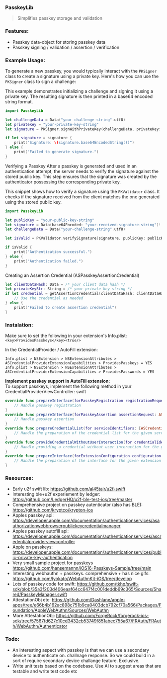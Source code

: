 ### PasskeyLib

> Simplifies passkey storage and validation

### Features: 
- Passkey data-object for storing passkey data
- Passkey signing / validation / assertion / verification

### Example Usage:

To generate a new passkey, you would typically interact with the `PKSigner` class to create a signature using a private key. Here's how you can use the `PKSigner` class to sign a challenge:

This example demonstrates initializing a challenge and signing it using a private key. The resulting signature is then printed in a base64 encoded string format. 

```swift
import PasskeyLib

let challengeData = Data("your-challenge-string".utf8)
let privateKey = "your-private-key-string"
let signature = PKSigner.signWithPrivateKey(challengeData, privateKey: privateKey)

if let signature = signature {
    print("Signature: \(signature.base64EncodedString())")
} else {
    print("Failed to generate signature.")
}
``` 

Verifying a Passkey After a passkey is generated and used in an authentication attempt, the server needs to verify the signature against the stored public key. This step ensures that the signature was created by the authenticator possessing the corresponding private key. 

This snippet shows how to verify a signature using the `PKValidator` class. It checks if the signature received from the client matches the one generated using the stored public key. 

```swift 
import PasskeyLib

let publicKey = "your-public-key-string"
let signature = Data(base64Encoded: "your-received-signature-string")!
let challengeData = Data("your-challenge-string".utf8)

let isValid = PKValidator.verifySignature(signature, publicKey: publicKey, challenge: challengeData)

if isValid {
    print("Authentication successful.")
} else {
    print("Authentication failed.")
}
``` 

Creating an Assertion Credential (ASPasskeyAssertionCredential)

```swift
let clientDataHash: Data = /* your client data hash */
let privateKeyStr: String = /* your private key string */
if let credential = getAssertionCredential(clientDataHash: clientDataHash, privateKeyStr: privateKeyStr) {
    // Use the credential as needed
} else {
    print("Failed to create assertion credential")
}
```

### Instalation:

Make sure to set the following in your extension's Info.plist:
`<key>ProvidesPasskeys</key><true/>`

In the CredentialProvider / AutoFill extension:

`Info.plist > NSExtension > NSExtensionAttributes > ASCredentialProviderExtensionCapabilities > ProvidesPasskeys = YES`  
`Info.plist > NSExtension > NSExtensionAttributes > ASCredentialProviderExtensionCapabilities > ProvidesPasswords = YES`

**Implement passkey support in AutoFill extension:**  
To support passkeys, implement the following method in your CredentialProviderViewController:
swift

```swift
override func prepareInterface(forPasskeyRegistration registrationRequest: ASCredentialRequest) {
    // Handle passkey registration
}
override func prepareInterface(forPasskeyAssertion assertionRequest: ASCredentialRequest) {
    // Handle passkey assertion
}
override func prepareCredentialList(for serviceIdentifiers: [ASCredentialServiceIdentifier]) {
    // Handle the preparation of the credential list for the given service identifiers
}
override func provideCredentialWithoutUserInteraction(for credentialIdentity: ASPasswordCredentialIdentity) {
    // Handle providing a credential without user interaction for the given credential identity
}
override func prepareInterface(forExtensionConfiguration configuration: ASCredentialProviderExtensionConfiguration) {
    // Handle the preparation of the interface for the given extension configuration
}
```

### Resources: 
- Early u2f swift lib: https://github.com/al45tair/u2f-swift
- Interesting ble+u2f experiement by ledger: https://github.com/LedgerHQ/u2f-ble-test-ios/tree/master
- Comprehensive project on passkey autenticator (also has BLE): https://github.com/kryptco/krypton-ios
- Apples passkey api: https://developer.apple.com/documentation/authenticationservices/asauthorizationwebbrowserpublickeycredentialmanager
- Apples passkey autofill api: https://developer.apple.com/documentation/authenticationservices/ascredentialproviderviewcontroller
- Apple on passkeys: https://developer.apple.com/documentation/authenticationservices/public-private-key-authentication
- Very small sample project for passkeys https://github.com/hansemannn/iOS16-Passkeys-Sample/tree/main
- Interesting webhauthn + passkeys. comprehensive + has nice gifs: https://github.com/lyokato/WebAuthnKit-iOS/tree/develop
- Lots of passkey code for swift: https://github.com/tkhq/swift-sdk/blob/35a3f203d406eaaf64cc647f4c001deddb69c365/Sources/Shared/PasskeyManager.swift
- AttestationObj etc: https://github.com/Dashlane/apple-apps/tree/e66b4b162ac898c751b9ca0403dcb792cf70a566/Packages/Foundation/AppleWebAuthn/Sources/WebAuthn
- More AttestationObj: https://github.com/ForgeRock/forgerock-ios-sdk/tree/57567fd627c10cd3432cb53749f851abec755a67/FRAuth/FRAuth/WebAuthn/Authenticator

### Todo: 
- An interesting aspect with passkey is that we can use a secondary device to authenticate on. challnage response. So we could build in a sort of require secondary device challange feature. Exclusive.
- Write unit tests based on the codebase. Use AI to suggest areas that are testable and write test code etc
